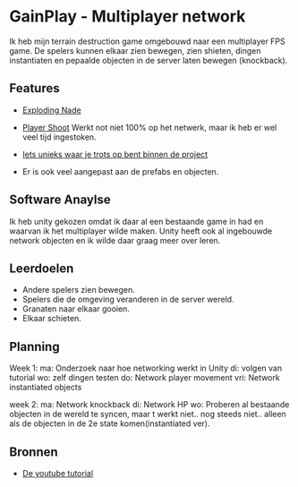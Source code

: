 # GainPlay - Multiplayer network

Ik heb mijn terrain destruction game omgebouwd naar een multiplayer FPS game.
De spelers kunnen elkaar zien bewegen, zien shieten, dingen instantiaten 
en pepaalde objecten in de server laten bewegen (knockback).

## Features

- [Exploding Nade](https://github.com/Yaruno292/networkFps/blob/master/Scripts/Object/NadeExplode.cs)
- [Player Shoot](https://github.com/Yaruno292/networkFps/blob/master/Scripts/Player/PlayerShoot.cs)
  Werkt not niet 100% op het netwerk, maar ik heb er wel veel tijd ingestoken.
- [Iets unieks waar je trots op bent binnen de project](link)

- Er is ook veel aangepast aan de prefabs en objecten.

## Software Anaylse 
Ik heb unity gekozen omdat ik daar al een bestaande game in had
en waarvan ik het multiplayer wilde maken.
Unity heeft ook al ingebouwde network objecten en ik wilde daar graag meer over leren.

## Leerdoelen 
- Andere spelers zien bewegen.
- Spelers die de omgeving veranderen in de server wereld.
- Granaten naar elkaar gooien.
- Elkaar schieten.

## Planning

Week 1:
ma: Onderzoek naar hoe networking werkt in Unity
di: volgen van tutorial
wo: zelf dingen testen
do: Network player movement
vri: Network instantiated objects

week 2:
ma: Network knockback
di: Network HP
wo: Proberen al bestaande objecten in de wereld te syncen, maar t werkt niet..
    nog steeds niet.. alleen als de objecten in de 2e state komen(instantiated ver).

## Bronnen

- [De youtube tutorial](https://www.youtube.com/watch?v=V6wEvT6G92M)
